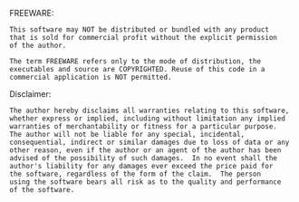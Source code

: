 FREEWARE:

    This software may NOT be distributed or bundled with any product
    that is sold for commercial profit without the explicit permission
    of the author.

    The term FREEWARE refers only to the mode of distribution, the
    executables and source are COPYRIGHTED. Reuse of this code in a
    commercial application is NOT permitted.

Disclaimer:

    The author hereby disclaims all warranties relating to this software,
    whether express or implied, including without limitation any implied
    warranties of merchantability or fitness for a particular purpose.
    The author will not be liable for any special, incidental,
    consequential, indirect or similar damages due to loss of data or any
    other reason, even if the author or an agent of the author has been
    advised of the possibility of such damages.  In no event shall the
    author's liability for any damages ever exceed the price paid for
    the software, regardless of the form of the claim.  The person
    using the software bears all risk as to the quality and performance
    of the software.
